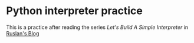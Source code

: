 # Python interpreter practice
This is a practice after reading the series _Let's Build A Simple Interpreter_ in [Ruslan's Blog][1]

[1]: https://ruslanspivak.com/lsbasi-part1/

